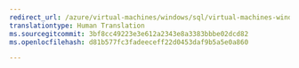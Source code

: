 ```yaml
---
redirect_url: /azure/virtual-machines/windows/sql/virtual-machines-windows-portal-sql-availability-group-overview
translationtype: Human Translation
ms.sourcegitcommit: 3bf8cc49223e3e612a2343e8a3383bbbe02dcd82
ms.openlocfilehash: d81b577fc3fadeeceff22d0453daf9b5a5e0a860

---
```



<!--HONumber=Jan17_HO4-->


